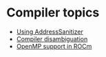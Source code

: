 <head>
  <meta charset="UTF-8">
  <meta name="description" content="AMD ROCm documentation">
  <meta name="keywords" content="documentation, guides, installation, compatibility, support,
  reference, ROCm, AMD">
</head>

# Compiler topics

* [Using AddressSanitizer](./using-gpu-sanitizer.md)
* [Compiler disambiguation](./compiler-disambiguation.md)
* [OpenMP support in ROCm](./compatibility/openmp.md)
